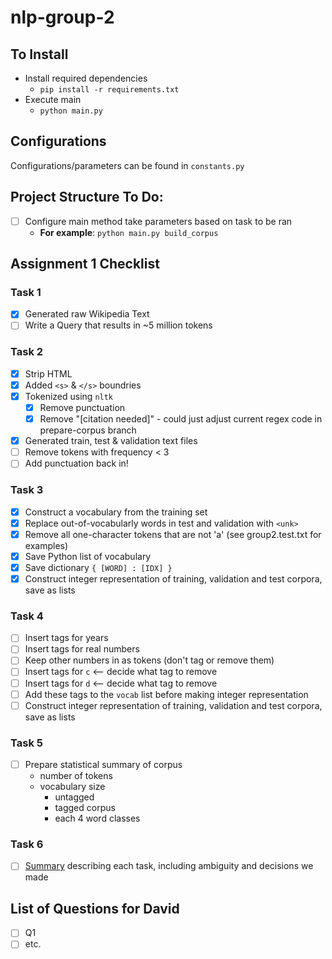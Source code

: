 # nlp-group-2

## To Install
* Install required dependencies
    - `pip install -r requirements.txt`
* Execute main
    - `python main.py`

## Configurations
Configurations/parameters can be found in `constants.py`

## Project Structure To Do:
- [ ] Configure main method take parameters based on task to be ran
    * **For example**: `python main.py build_corpus`
    
## Assignment 1 Checklist
### Task 1
- [x] Generated raw Wikipedia Text
- [ ] Write a Query that results in ~5 million tokens

### Task 2
- [x] Strip HTML
- [x] Added `<s>` & `</s>` boundries
- [x] Tokenized using `nltk`
    - [x] Remove punctuation
    - [x] Remove "[citation needed]" - could just adjust current regex code in prepare-corpus branch
- [x] Generated train, test & validation text files
- [ ] Remove tokens with frequency < 3
- [ ] Add punctuation back in!

### Task 3
- [x] Construct a vocabulary from the training set
- [x] Replace out-of-vocabularly words in test and validation with `<unk>`
- [x] Remove all one-character tokens that are not 'a' (see group2.test.txt for examples)
- [x] Save Python list of vocabulary
- [x] Save dictionary `{ [WORD] : [IDX] }`
- [x] Construct integer representation of training, validation and test corpora, save as lists

### Task 4
- [ ] Insert tags for years
- [ ] Insert tags for real numbers
- [ ] Keep other numbers in as tokens (don't tag or remove them)
- [ ] Insert tags for `c` <-- decide what tag to remove
- [ ] Insert tags for `d` <-- decide what tag to remove
- [ ] Add these tags to the `vocab` list before making integer representation
- [ ] Construct integer representation of training, validation and test corpora, save as lists

### Task 5
- [ ] Prepare statistical summary of corpus
    - number of tokens
    - vocabulary size
        - untagged
        - tagged corpus
        - each 4 word classes

### Task 6
- [ ] [Summary](https://docs.google.com/document/d/1dFqweNHXq2So4Abm2NIHZwCo0SC6XjwCwIdu5MjohlQ/edit) describing each task, including ambiguity and decisions we made 
    
## List of Questions for David
- [ ] Q1
- [ ] etc.
